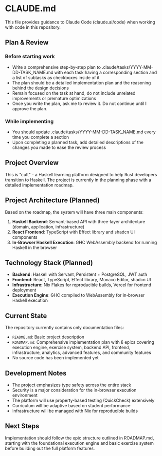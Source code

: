 # CLAUDE.md

This file provides guidance to Claude Code (claude.ai/code) when working with code in this repository.

## Plan & Review

### Before starting work

- Write a comprehensive step-by-step plan to
  .claude/tasks/YYYY-MM-DD-TASK_NAME.md with each task having a corresponding
  section and a list of subtasks as checkboxes inside of it
- The plan should be a detailed implementation plan and the reasoning behind the
  design decisions
- Remain focused on the task at hand, do not include unrelated improvements or
  premature optimizations
- Once you write the plan, ask me to review it. Do not continue until I approve
  the plan.

### While implementing

- You should update .claude/tasks/YYYY-MM-DD-TASK_NAME.md every time you
  complete a section
- Upon completing a planned task, add detailed descriptions of the changes you
  made to ease the review process

## Project Overview

This is "cult" - a Haskell learning platform designed to help Rust developers transition to Haskell. The project is currently in the planning phase with a detailed implementation roadmap.

## Project Architecture (Planned)

Based on the roadmap, the system will have three main components:

1. **Haskell Backend**: Servant-based API with three-layer architecture (domain, application, infrastructure)
2. **React Frontend**: TypeScript with Effect library and shadcn UI components  
3. **In-Browser Haskell Execution**: GHC WebAssembly backend for running Haskell in the browser

## Technology Stack (Planned)

- **Backend**: Haskell with Servant, Persistent + PostgreSQL, JWT auth
- **Frontend**: React, TypeScript, Effect library, Monaco Editor, shadcn UI
- **Infrastructure**: Nix Flakes for reproducible builds, Vercel for frontend deployment
- **Execution Engine**: GHC compiled to WebAssembly for in-browser Haskell execution

## Current State

The repository currently contains only documentation files:
- `README.md`: Basic project description
- `ROADMAP.md`: Comprehensive implementation plan with 8 epics covering execution engine, exercise system, backend API, frontend, infrastructure, analytics, advanced features, and community features
- No source code has been implemented yet

## Development Notes

- The project emphasizes type safety across the entire stack
- Security is a major consideration for the in-browser execution environment
- The platform will use property-based testing (QuickCheck) extensively
- Curriculum will be adaptive based on student performance
- Infrastructure will be managed with Nix for reproducible builds

## Next Steps

Implementation should follow the epic structure outlined in ROADMAP.md, starting with the foundational execution engine and basic exercise system before building out the full platform features.
